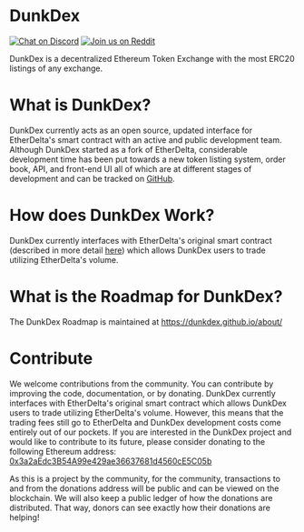 # DunkDex
[![Chat on Discord](https://img.shields.io/badge/chat-on%20discord-7289da.svg)](https://discord.gg/MPvAfMa)
[![Join us on Reddit](https://img.shields.io/badge/reddit-DunkDex-red.svg)](https://www.reddit.com/r/DunkDex/)

DunkDex is a decentralized Ethereum Token Exchange with the most ERC20 listings of any exchange.


# What is DunkDex?
DunkDex currently acts as an open source, updated interface for EtherDelta's smart contract with an active and public development team. Although DunkDex started as a fork of EtherDelta, considerable development time has been put towards a new token listing system, order book, API, and front-end UI all of which are at different stages of development and can be tracked on [GitHub](https://github.com/dunkdex/). 


# How does DunkDex Work?
DunkDex currently interfaces with EtherDelta's original smart contract (described in more detail [here](https://www.reddit.com/r/EtherDelta/comments/6kdiyl/smart_contract_overview/)) which allows DunkDex users to trade utilizing EtherDelta's volume.


# What is the Roadmap for DunkDex?
The DunkDex Roadmap is maintained at https://dunkdex.github.io/about/


# Contribute
We welcome contributions from the community. You can contribute by improving the code, documentation, or by donating. 
DunkDex currently interfaces with EtherDelta's original smart contract which allows DunkDex users to trade utilizing EtherDelta's volume. However, this means that the trading fees still go to EtherDelta and DunkDex development costs come entirely out of our pockets. If you are interested in the DunkDex project and would like to contribute to its future, please consider donating to the following Ethereum address: <a href="https://etherscan.io/address/0x3a2aEdc3B54A99e429ae36637681d4560cE5C05b">0x3a2aEdc3B54A99e429ae36637681d4560cE5C05b</a>

As this is a project by the community, for the community, transactions to and from the donations address will be public and can be viewed on the blockchain. We will also keep a public ledger of how the donations are distributed. That way, donors can see exactly how their donations are helping!
